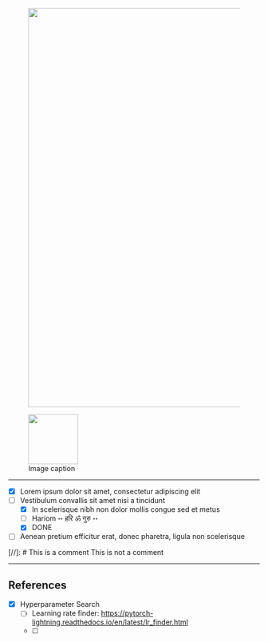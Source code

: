 <figure>
    <img src="https://4.bp.blogspot.com/-tgA9nKQJJ2Q/Vtra_9UwzDI/AAAAAAAANhQ/VmWebFhwBxw/s1600/underconstruction.jpg
" width="800" />
</figure>

<figure>
  <img src="https://dummyimage.com/100x100/eee/aaa" width="100" />
  <figcaption>Image caption</figcaption>
</figure>

-------------
- [x] Lorem ipsum dolor sit amet, consectetur adipiscing elit
- [ ] Vestibulum convallis sit amet nisi a tincidunt
    * [x] In scelerisque nibh non dolor mollis congue sed et metus
    * [ ] Hariom ॰॰ हरि ॐ गुरु ॰॰
    * [x] DONE
- [ ] Aenean pretium efficitur erat, donec pharetra, ligula non scelerisque

[//]: # This is a comment
This is not a comment

------------------------------------------------------------------------------
## References
- [x] Hyperparameter Search
    - [ ] Learning rate finder: https://pytorch-lightning.readthedocs.io/en/latest/lr_finder.html
    - [ ] 
